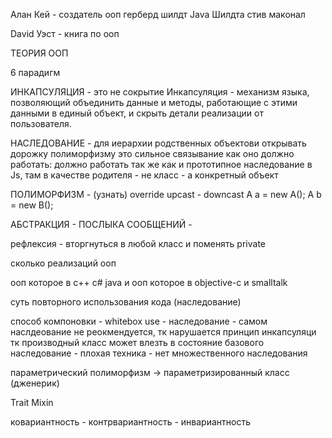 Алан Кей - создатель ооп
герберд шилдт Java Шилдта
стив маконал

David Уэст - книга по ооп

ТЕОРИЯ ООП

6 парадигм

ИНКАПСУЛЯЦИЯ - это не сокрытие
Инкапсуляция - механизм
языка, позволяющий
объединить данные и
методы, работающие с
этими данными в единый
объект, и скрыть детали
реализации от
пользователя.

НАСЛЕДОВАНИЕ - для иерархии родственных объектови открывать дорожку полиморфизму
это сильное связывание
как оно должно работать: должно работать так же как и прототипное наследование в Js, там в качестве родителя - не класс - а конкретный объект

ПОЛИМОРФИЗМ - (узнать)
override
upcast - downcast
A a = new A();
A b = new B();

АБСТРАКЦИЯ -
ПОСЛЫКА СООБЩЕНИЙ -



рефлексия - вторгнуться в любой класс и поменять private

сколько реализаций ооп

ооп которое в с++ c# java и ооп которое в objective-c и smalltalk

суть повторного использования кода (наследование)

способ компоновки - whitebox use - наследование - самом наслдеование не реокмендуется, тк нарушается принцип инкапсуляци тк производный класс может влезть в состояние базового
наследование - плохая техника - нет множественного наследования

параметрический полиморфизм -> параметризированный класс (дженерик)

Trait Mixin

ковариантность - контрвариантность - инвариантность















